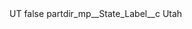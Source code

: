 <?xml version="1.0" encoding="UTF-8"?>
<CustomMetadata xmlns="http://soap.sforce.com/2006/04/metadata" xmlns:xsi="http://www.w3.org/2001/XMLSchema-instance" xmlns:xsd="http://www.w3.org/2001/XMLSchema">
    <label>UT</label>
    <protected>false</protected>
    <values>
        <field>partdir_mp__State_Label__c</field>
        <value xsi:type="xsd:string">Utah</value>
    </values>
</CustomMetadata>
